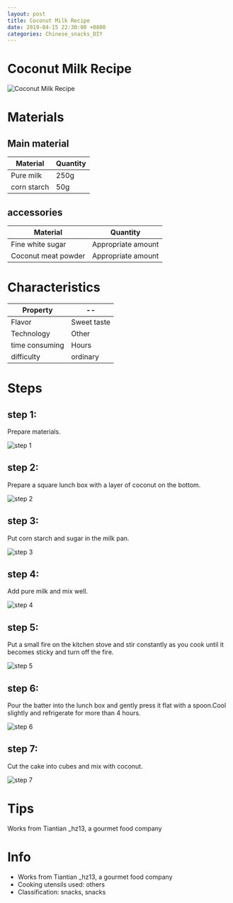 ```yaml
---
layout: post
title: Coconut Milk Recipe
date: 2019-04-15 22:30:00 +0800
categories: Chinese_snacks_DIY
---
```


# Coconut Milk Recipe

![Coconut Milk Recipe]({{site.baseurl}}/img/445940/445940.jpg)

# Materials


## Main material

Material|Quantity
--|--
Pure milk|250g
corn starch|50g

## accessories

Material|Quantity
--|--
Fine white sugar|Appropriate amount
Coconut meat powder|Appropriate amount

# Characteristics

Property|--
--|--
Flavor|Sweet taste
Technology|Other
time consuming|Hours
difficulty|ordinary

# Steps

## step 1:

Prepare materials.

![step 1]({{site.baseurl}}/img/445940/1.jpg)

## step 2:

Prepare a square lunch box with a layer of coconut on the bottom.

![step 2]({{site.baseurl}}/img/445940/2.jpg)

## step 3:

Put corn starch and sugar in the milk pan.

![step 3]({{site.baseurl}}/img/445940/3.jpg)

## step 4:

Add pure milk and mix well.

![step 4]({{site.baseurl}}/img/445940/4.jpg)

## step 5:

Put a small fire on the kitchen stove and stir constantly as you cook until it becomes sticky and turn off the fire.

![step 5]({{site.baseurl}}/img/445940/5.jpg)

## step 6:

Pour the batter into the lunch box and gently press it flat with a spoon.Cool slightly and refrigerate for more than 4 hours.

![step 6]({{site.baseurl}}/img/445940/6.jpg)

## step 7:

Cut the cake into cubes and mix with coconut.

![step 7]({{site.baseurl}}/img/445940/7.jpg)

# Tips

Works from Tiantian _hz13, a gourmet food company

# Info

- Works from Tiantian _hz13, a gourmet food company
- Cooking utensils used: others
- Classification: snacks, snacks